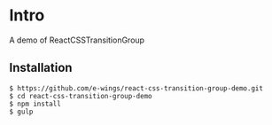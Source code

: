 # Intro

A demo of ReactCSSTransitionGroup

## Installation

```
$ https://github.com/e-wings/react-css-transition-group-demo.git
$ cd react-css-transition-group-demo
$ npm install
$ gulp

```
